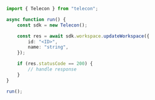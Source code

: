 <!-- Start SDK Example Usage [usage] -->
```typescript
import { Telecon } from "telecon";

async function run() {
    const sdk = new Telecon();

    const res = await sdk.workspace.updateWorkspace({
        id: "<ID>",
        name: "string",
    });

    if (res.statusCode == 200) {
        // handle response
    }
}

run();

```
<!-- End SDK Example Usage [usage] -->